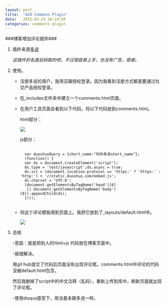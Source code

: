 ```yaml
---
layout: post
title:  "Add Commens Plugin"
date:   2015-03-23 16:19:50
categories: comments plugin
---
```

###博客增加评论插件###


1. 插件来源[多说](http://dev.duoshuo.com/)

	*这插件的名是后妈取的吧，不过很容易上手，也没有广告，感谢。*

1. 使用。
	
	- 注册多说的用户，我用豆瓣授权登录。因为我看到注册方式都是要通过社交产品授权登录。
	- 在_includes文件夹中建立一个comments.html页面。
	- 在用户工具页面会看到以下代码，将以下代码放到comments.html。

		html部分：

		![](http://i.imgur.com/VCG6Gvy.png)

		js部分：
		<pre><code>
		var duoshuoQuery = {short_name:"你的多说short_name"};
		(function() {
		var ds = document.createElement('script');
		ds.type = 'text/javascript';ds.async = true;
		ds.src = (document.location.protocol == 'https:' ? 'https:' : 'http:') + '//static.duoshuo.com/embed.js';
		ds.charset = 'UTF-8';
		(document.getElementsByTagName('head')[0] 
		 || document.getElementsByTagName('body')[0]).appendChild(ds);
		})();
		</code></pre>

	- 将这个评论模板用到页面上。我把它放到了_layouts/default.html中。

		![](http://i.imgur.com/N9CaL95.png)

1. 总结
	
	-思路：就是把别人的html+js 代码放在博客页面中。

	-报错解决。
	
	用git hub提交了代码后页面没有出现评论框。comments.html中评论的代码没被default.html包含。
	
	然后我删掉了script中的中文注释（乱码），重新上传到库中，刷新页面就出现了评论框。
	
	-使用disqus感受下，用法基本跟多说一样。 
	

	
	    	


